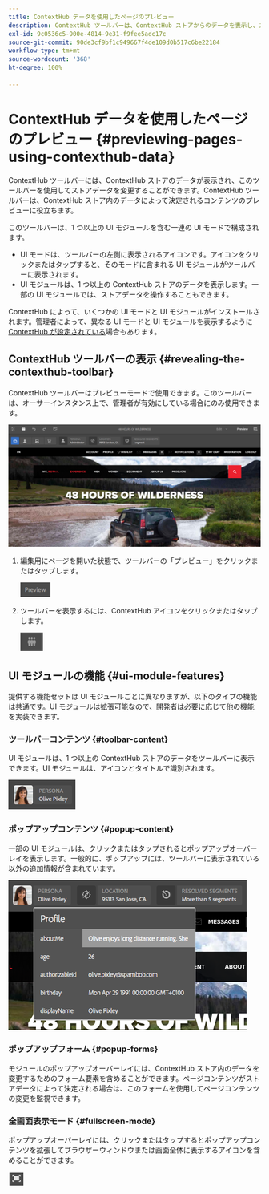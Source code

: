 ```yaml
---
title: ContextHub データを使用したページのプレビュー
description: ContextHub ツールバーは、ContextHub ストアからのデータを表示し、ストアデータを変更することができ、コンテンツのプレビューに立ちます。
exl-id: 9c0536c5-900e-4814-9e31-f9fee5adc17c
source-git-commit: 90de3cf9bf1c949667f4de109d0b517c6be22184
workflow-type: tm+mt
source-wordcount: '368'
ht-degree: 100%

---
```


# ContextHub データを使用したページのプレビュー  {#previewing-pages-using-contexthub-data}

ContextHub ツールバーには、ContextHub ストアのデータが表示され、このツールバーを使用してストアデータを変更することができます。ContextHub ツールバーは、ContextHub ストア内のデータによって決定されるコンテンツのプレビューに役立ちます。

このツールバーは、1 つ以上の UI モジュールを含む一連の UI モードで構成されます。

* UI モードは、ツールバーの左側に表示されるアイコンです。アイコンをクリックまたはタップすると、そのモードに含まれる UI モジュールがツールバーに表示されます。
* UI モジュールは、1 つ以上の ContextHub ストアのデータを表示します。一部の UI モジュールでは、ストアデータを操作することもできます。

ContextHub によって、いくつかの UI モードと UI モジュールがインストールされます。管理者によって、異なる UI モードと UI モジュールを表示するように [ContextHub が設定されている](/help/implementing/developing/personalization/configuring-contexthub.md)場合もあります。

## ContextHub ツールバーの表示 {#revealing-the-contexthub-toolbar}

ContextHub ツールバーはプレビューモードで使用できます。このツールバーは、オーサーインスタンス上で、管理者が有効にしている場合にのみ使用できます。

![ContextHub ツールバー](/help/sites-cloud/authoring/assets/contexthub-toolbar.png)

1. 編集用にページを開いた状態で、ツールバーの「プレビュー」をクリックまたはタップします。

   ![「プレビュー」ボタン](/help/sites-cloud/authoring/assets/contexthub-preview-button.png)

1. ツールバーを表示するには、ContextHub アイコンをクリックまたはタップします。

   ![ContextHub ボタン](/help/sites-cloud/authoring/assets/contexthub-button.png)

## UI モジュールの機能 {#ui-module-features}

提供する機能セットは UI モジュールごとに異なりますが、以下のタイプの機能は共通です。UI モジュールは拡張可能なので、開発者は必要に応じて他の機能を実装できます。

### ツールバーコンテンツ {#toolbar-content}

UI モジュールは、1 つ以上の ContextHub ストアのデータをツールバーに表示できます。UI モジュールは、アイコンとタイトルで識別されます。

![ContextHub ペルソナ](/help/sites-cloud/authoring/assets/contexthub-persona-button.png)

### ポップアップコンテンツ {#popup-content}

一部の UI モジュールは、クリックまたはタップされるとポップアップオーバーレイを表示します。一般的に、ポップアップには、ツールバーに表示されている以外の追加情報が含まれています。

![ContextHub プロファイル情報](/help/sites-cloud/authoring/assets/contexthub-profile.png)

### ポップアップフォーム {#popup-forms}

モジュールのポップアップオーバーレイには、ContextHub ストア内のデータを変更するためのフォーム要素を含めることができます。ページコンテンツがストアデータによって決定される場合は、このフォームを使用してページコンテンツの変更を監視できます。

### 全画面表示モード {#fullscreen-mode}

ポップアップオーバーレイには、クリックまたはタップするとポップアップコンテンツを拡張してブラウザーウィンドウまたは画面全体に表示するアイコンを含めることができます。

![全画面表示ボタン](/help/sites-cloud/authoring/assets/contexthub-fullscreen.png)
